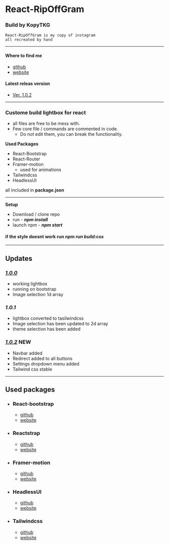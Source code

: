 # React-RipOffGram
### Build by KopyTKG
```
React-RipOffGram is my copy of instagram
all recreated by hand
```


---
#### Where to find me
* [github](https://github.com/KopyTKG)
* [website](https://thekrew.vercel.app/)

#### Latest releas version
* [Ver. 1.0.2](##1.0.2)


---
### Custome build lightbox for react

* all files are free to be mess with.
* Few core file / commands are commented in code. 
  * Do not edit them, you can break the functionality.

**Used Packages**
* React-Bootstrap
* React-Router
* Framer-motion
  * used for animations
* Tailwindcss
* HeadlessUI

all included in **package.json**

--- 
**Setup**
*   Download / clone repo
*   run  - ***npm install***
*   launch npm - ***npm start***
  

#### if the style doesnt work run ***npm run build:css***

***
## Updates

### [*1.0.0*](https://github.com/KopyTKG/React-RipOffGram/releases/tag/1.0.0)
  * working lightbox
  * running on bootstrap
  * Image selection 1d array 

### *1.0.1*
  * lightbox converted to tasilwindcss
  * Image selection has been updated to 2d array
  * theme selection has been added
### [*1.0.2*](https://github.com/KopyTKG/React-RipOffGram/releases/tag/1.0.2) **NEW**
  * Navbar added
  * Redirect added to all buttons
  * Settings dropdown menu added
  * Tailwind css stable
  
---
## **Used packages**

*   ### React-bootstrap
    *   [github](https://github.com/react-bootstrap/react-bootstrap)
    *   [website](https://react-bootstrap.github.io/)
*   ### Reactstrap
    *   [github](https://github.com/reactstrap/reactstrap)
    *   [website](https://reactstrap.github.io/)
*   ### Framer-motion
    *   [github](https://github.com/framer/motion#--an-open-source-and-production-ready-motionlibrary-for-react-on-the-web)
    *   [website](https://www.framer.com/)
*   ### HeadlessUI
    *   [github](https://github.com/tailwindlabs/headlessui)
    *   [website](https://headlessui.dev/)
*   ### Tailwindcss
    *   [github](https://github.com/tailwindlabs/tailwindcss)
    *   [website](https://tailwindui.com/)

